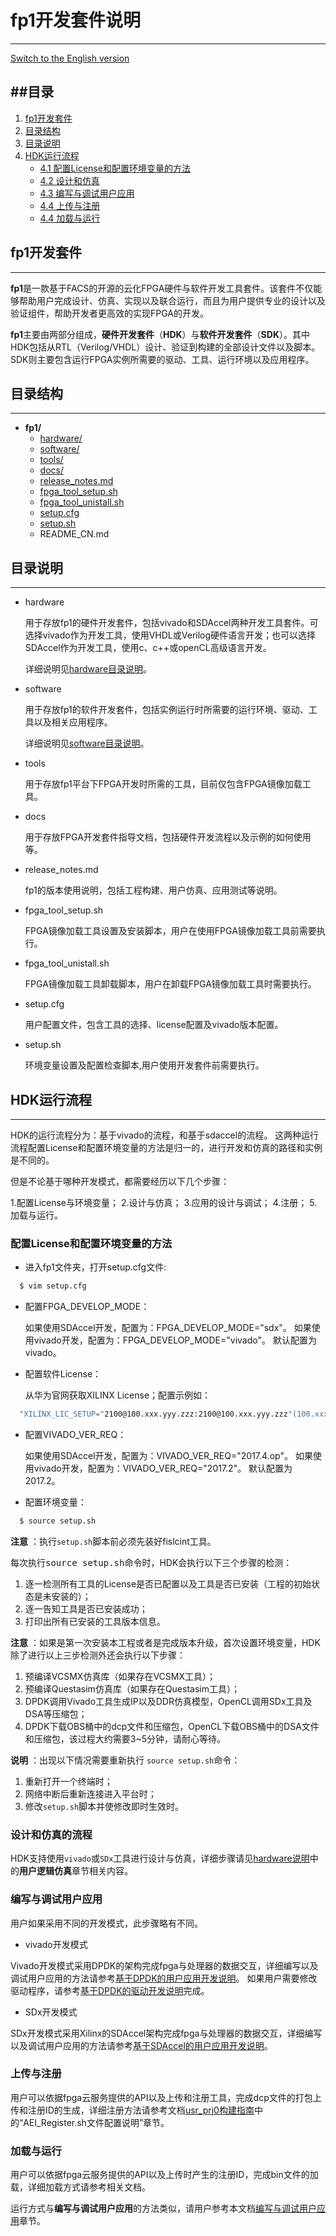 # fp1开发套件说明

---
[Switch to the English version](./README.md)

##目录
-------
1. [fp1开发套件](#sec-1)
2. [目录结构](#sec-2)
3. [目录说明](#sec-3)
4. [HDK运行流程](#sec-4)
   * [4.1 配置License和配置环境变量的方法](#sec-4-1)
   * [4.2 设计和仿真](#sec-4-2)
   * [4.3 编写与调试用户应用](#sec-4-3)
   * [4.4 上传与注册](#sec-4-4)
   * [4.4 加载与运行](#sec-4-5)

</div>

<a id="sec-1" name="sec-1"></a>
## fp1开发套件

---

**fp1**是一款基于FACS的开源的云化FPGA硬件与软件开发工具套件。该套件不仅能够帮助用户完成设计、仿真、实现以及联合运行，而且为用户提供专业的设计以及验证组件，帮助开发者更高效的实现FPGA的开发。

**fp1**主要由两部分组成，**硬件开发套件**（**HDK**）与**软件开发套件**（**SDK**）。其中HDK包括从RTL（Verilog/VHDL）设计、验证到构建的全部设计文件以及脚本。SDK则主要包含运行FPGA实例所需要的驱动、工具、运行环境以及应用程序。

<a id="sec-2" name="sec-2"></a>

## 目录结构

---

- **fp1/**
  - [hardware/](#sec-3-1)
  - [software/](#sec-3-2)
  - [tools/](#sec-3-3)
  - [docs/](#sec-3-4)
  - [release_notes.md](#sec-3-5)
  - [fpga_tool_setup.sh](#sec-3-6)
  - [fpga_tool_unistall.sh](#sec-3-7)
  - [setup.cfg](#sec-3-8)
  - [setup.sh](#sec-3-9)
  - README_CN.md

<a id="sec-3" name="sec-3"></a>

## 目录说明

---

<a id="sec-3-1" name="sec-3-1"></a>

- hardware

  用于存放fp1的硬件开发套件，包括vivado和SDAccel两种开发工具套件。可选择vivado作为开发工具，使用VHDL或Verilog硬件语言开发；也可以选择SDAccel作为开发工具，使用c、c++或openCL高级语言开发。

  详细说明见[hardware目录说明](./hardware/README_CN.md)。

<a id="sec-3-2" name="sec-3-2"></a>

- software

  用于存放fp1的软件开发套件，包括实例运行时所需要的运行环境、驱动、工具以及相关应用程序。

  详细说明见[software目录说明](./software/README_CN.md)。

<a id="sec-3-3" name="sec-3-3"></a>

- tools

  用于存放fp1平台下FPGA开发时所需的工具，目前仅包含FPGA镜像加载工具。

<a id="sec-3-4" name="sec-3-4"></a>

- docs

  用于存放FPGA开发套件指导文档，包括硬件开发流程以及示例的如何使用等。

<a id="sec-3-5" name="sec-3-5"></a>

- release_notes.md

  fp1的版本使用说明，包括工程构建、用户仿真、应用测试等说明。

<a id="sec-3-6" name="sec-3-6"></a>

- fpga_tool_setup.sh

  FPGA镜像加载工具设置及安装脚本，用户在使用FPGA镜像加载工具前需要执行。

<a id="sec-3-7" name="sec-3-7"></a>

- fpga_tool_unistall.sh

  FPGA镜像加载工具卸载脚本，用户在卸载FPGA镜像加载工具时需要执行。

<a id="sec-3-8" name="sec-3-8"></a>

- setup.cfg

  用户配置文件，包含工具的选择、license配置及vivado版本配置。

<a id="sec-3-9" name="sec-3-9"></a>

- setup.sh

  环境变量设置及配置检查脚本,用户使用开发套件前需要执行。

<a id="sec-4" name="sec-4"></a>

## HDK运行流程

---

HDK的运行流程分为：基于vivado的流程，和基于sdaccel的流程。
这两种运行流程配置License和配置环境变量的方法是归一的，进行开发和仿真的路径和实例是不同的。

但是不论基于哪种开发模式，都需要经历以下几个步骤：

1.配置License与环境变量；
2.设计与仿真；
3.应用的设计与调试；
4.注册；
5.加载与运行。

<a id="sec-4-1" name="sec-4-1"></a>

###  配置License和配置环境变量的方法

- 进入fp1文件夹，打开setup.cfg文件:

```bash
  $ vim setup.cfg
```

- 配置FPGA_DEVELOP_MODE：

  如果使用SDAccel开发，配置为：FPGA_DEVELOP_MODE="sdx"。
  如果使用vivado开发，配置为：FPGA_DEVELOP_MODE="vivado"。
  默认配置为vivado。

- 配置软件License：

  从华为官网获取XILINX License；配置示例如：

```bash
  "XILINX_LIC_SETUP="2100@100.xxx.yyy.zzz:2100@100.xxx.yyy.zzz"(100.xxx.yyy.zzz表示license的ip地址).
```

- 配置VIVADO_VER_REQ：

  如果使用SDAccel开发，配置为：VIVADO_VER_REQ="2017.4.op"。
  如果使用vivado开发，配置为：VIVADO_VER_REQ="2017.2"。
  默认配置为2017.2。

- 配置环境变量：

```bash
  $ source setup.sh
```

**注意** ：执行`setup.sh`脚本前必须先装好fislcint工具。

每次执行<kbd>source setup.sh</kbd>命令时，HDK会执行以下三个步骤的检测：

1. 逐一检测所有工具的License是否已配置以及工具是否已安装（工程的初始状态是未安装的）；
2. 逐一告知工具是否已安装成功；
3. 打印出所有已安装的工具版本信息。

**注意** ：如果是第一次安装本工程或者是完成版本升级，首次设置环境变量，HDK除了进行以上三步检测外还会执行以下步骤：

1. 预编译VCSMX仿真库（如果存在VCSMX工具）；
2. 预编译Questasim仿真库（如果存在Questasim工具）；
3. DPDK调用Vivado工具生成IP以及DDR仿真模型，OpenCL调用SDx工具及DSA等压缩包；
4. DPDK下载OBS桶中的dcp文件和压缩包，OpenCL下载OBS桶中的DSA文件和压缩包，该过程大约需要3~5分钟，请耐心等待。

**说明** ：出现以下情况需要重新执行 `source setup.sh`命令： 

1. 重新打开一个终端时；  
2. 网络中断后重新连接进入平台时；  
3. 修改`setup.sh`脚本并使修改即时生效时。  

<a id="sec-4-2" name="sec-4-2"></a>

### 设计和仿真的流程

HDK支持使用`vivado`或`SDx`工具进行设计与仿真，详细步骤请见[hardware说明](./hardware/README_CN.md)中的**用户逻辑仿真**章节相关内容。

<a id="sec-4-3" name="sec-4-3"></a>

### 编写与调试用户应用

用户如果采用不同的开发模式，此步骤略有不同。

- vivado开发模式

Vivado开发模式采用DPDK的架构完成fpga与处理器的数据交互，详细编写以及调试用户应用的方法请参考[基于DPDK的用户应用开发说明](./software/app/dpdk_app/README_CN.md)。
如果用户需要修改驱动程序，请参考[基于DPDK的驱动开发说明](./software/userspace/dpdk_src/README_CN.md)完成。

- SDx开发模式

SDx开发模式采用Xilinx的SDAccel架构完成fpga与处理器的数据交互，详细编写以及调试用户应用的方法请参考[基于SDAccel的用户应用开发说明](./docs/Using_an_SDAccel_based_Example_cn.md)。


<a id="sec-4-4" name="sec-4-4"></a>

### 上传与注册

用户可以依据fpga云服务提供的API以及上传和注册工具，完成dcp文件的打包上传和注册ID的生成，详细注册方法请参考文档[usr_prj0构建指南](./hardware/vivado_design/user/usr_prj0/prj/README_CN.md)中的“AEI_Register.sh文件配置说明”章节。

<a id="sec-4-5" name="sec-4-5"></a>

### 加载与运行

用户可以依据fpga云服务提供的API以及上传时产生的注册ID，完成bin文件的加载，详细加载方式请参考相关文档。

运行方式与**编写与调试用户应用**的方法类似，请用户参考本文档[编写与调试用户应用](#sec-4-3)章节。
